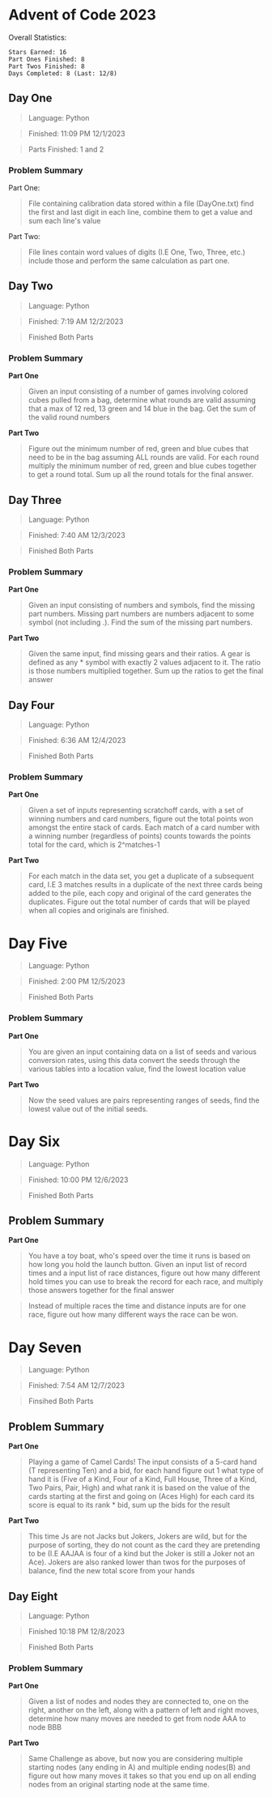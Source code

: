 # Advent of Code 2023
Overall Statistics:
```
Stars Earned: 16
Part Ones Finished: 8
Part Twos Finished: 8
Days Completed: 8 (Last: 12/8)
```
## Day One
> Language: Python

> Finished: 11:09 PM 12/1/2023

> Parts Finished: 1 and 2

### Problem Summary
Part One:
> File containing calibration data stored within a file (DayOne.txt) find the first and last digit in each line, combine them to get a value and sum each line's value

Part Two:
> File lines contain word values of digits (I.E One, Two, Three, etc.) include those and perform the same calculation as part one.

## Day Two
> Language: Python

> Finished: 7:19 AM 12/2/2023

> Finished Both Parts

### Problem Summary
**Part One**
> Given an input consisting of a number of games involving colored cubes pulled from a bag, determine what rounds are valid assuming that a max of 12 red, 13 green and 14 blue in the bag. Get the sum of the valid round numbers


**Part Two**
> Figure out the minimum number of red, green and blue cubes that need to be in the bag assuming ALL rounds are valid. For each round multiply the minimum number of red, green and blue cubes together to get a round total. Sum up all the round totals for the final answer.


## Day Three
> Language: Python

> Finished: 7:40 AM 12/3/2023

> Finished Both Parts

### Problem Summary
**Part One**
> Given an input consisting of numbers and symbols, find the missing part numbers. Missing part numbers are numbers adjacent to some symbol (not including .). Find the sum of the missing part numbers.

**Part Two**
> Given the same input, find missing gears and their ratios. A gear is defined as any * symbol with exactly 2 values adjacent to it. The ratio is those numbers multiplied together. Sum up the ratios to get the final answer

## Day Four
> Language: Python

> Finished: 6:36 AM 12/4/2023

> Finished Both Parts

### Problem Summary
**Part One**
> Given a set of inputs representing scratchoff cards, with a set of winning numbers and card numbers, figure out the total points won amongst the entire stack of cards. Each match of a card number with a winning number (regardless of points) counts towards the points total for the card, which is 2^matches-1

**Part Two**
> For each match in the data set, you get a duplicate of a subsequent card, I.E 3 matches results in a duplicate of the next three cards being added to the pile, each copy and original of the card generates the duplicates. Figure out the total number of cards that will be played when all copies and originals are finished. 

# Day Five
> Language: Python

> Finished: 2:00 PM 12/5/2023

> Finished Both Parts

### Problem Summary
**Part One**
> You are given an input containing data on a list of seeds and various conversion rates, using this data convert the seeds through the various tables into a location value, find the lowest location value

**Part Two**
> Now the seed values are pairs representing ranges of seeds, find the lowest value out of the initial seeds.

# Day Six
> Language: Python

> Finished: 10:00 PM 12/6/2023

> Finished Both Parts

## Problem Summary

**Part One**
> You have a toy boat, who's speed over the time it runs is based on how long you hold the launch button. Given an input list of record times and a input list of race distances, figure out how many different hold times you can use to break the record for each race, and multiply those answers together for the final answer

> Instead of multiple races the time and distance inputs are for one race, figure out how many different ways the race can be won.

# Day Seven
> Language: Python

> Finished: 7:54 AM 12/7/2023

> Finsihed Both Parts

## Problem Summary

**Part One**
> Playing a game of Camel Cards! The input consists of a 5-card hand (T representing Ten) and a bid, for each hand figure out 1 what type of hand it is (Five of a Kind, Four of a Kind, Full House, Three of a Kind, Two Pairs, Pair, High) and what rank it is based on the value of the cards starting at the first and going on (Aces High) for each card its score is equal to its rank * bid, sum up the bids for the result

**Part Two**
> This time Js are not Jacks but Jokers, Jokers are wild, but for the purpose of sorting, they do not count as the card they are pretending to be (I.E AAJAA is four of a kind but the Joker is still a Joker not an Ace). Jokers are also ranked lower than twos for the purposes of balance, find the new total score from your hands

## Day Eight

> Language: Python

> Finished 10:18 PM 12/8/2023

> Finished Both Parts

### Problem Summary

**Part One**
> Given a list of nodes and nodes they are connected to, one on the right, another on the left, along with a pattern of left and right moves, determine how many moves are needed to get from node AAA to node BBB

**Part Two**
> Same Challenge as above, but now you are considering multiple starting nodes (any ending in A) and multiple ending nodes(B) and figure out how many moves it takes so that you end up on all ending nodes from an original starting node at the same time.
